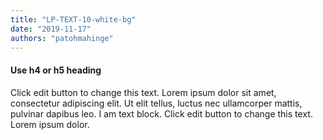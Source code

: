 ```yaml
---
title: "LP-TEXT-10-white-bg"
date: "2019-11-17"
authors: "patohmahinge"
---
```


#### Use h4 or h5 heading

Click edit button to change this text. Lorem ipsum dolor sit amet, consectetur adipiscing elit. Ut elit tellus, luctus nec ullamcorper mattis, pulvinar dapibus leo. I am text block. Click edit button to change this text. Lorem ipsum dolor.
